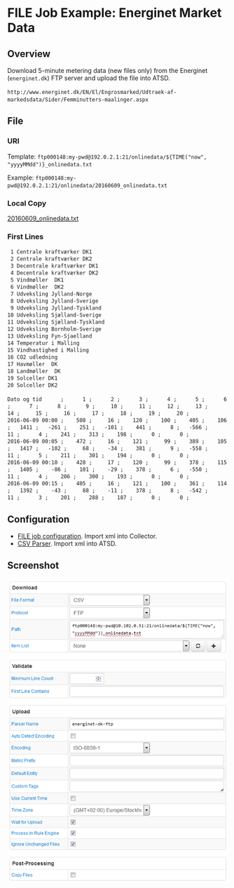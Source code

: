# FILE Job Example: Energinet Market Data

## Overview

Download 5-minute metering data (new files only) from the Energinet (`energinet.dk`) FTP server and upload the file into ATSD.

`http://www.energinet.dk/EN/El/Engrosmarked/Udtraek-af-markedsdata/Sider/Femminutters-maalinger.aspx`

## File

### URI

Template: `ftp000148:my-pwd@192.0.2.1:21/onlinedata/${TIME("now", "yyyyMMdd")}_onlinedata.txt`

Example: `ftp000148:my-pwd@192.0.2.1:21/onlinedata/20160609_onlinedata.txt`

### Local Copy

[20160609_onlinedata.txt](./20160609_onlinedata.txt)

### First Lines

```ls
 1 Centrale kraftværker DK1
 2 Centrale kraftværker DK2
 3 Decentrale kraftværker DK1
 4 Decentrale kraftværker DK2
 5 Vindmøller  DK1
 6 Vindmøller  DK2
 7 Udveksling Jylland-Norge
 8 Udveksling Jylland-Sverige
 9 Udveksling Jylland-Tyskland
10 Udveksling Sjælland-Sverige
11 Udveksling Sjælland-Tyskland
12 Udveksling Bornholm-Sverige
13 Udveksling Fyn-Sjaelland
14 Temperatur i Malling
15 Vindhastighed i Malling
16 CO2 udledning
17 Havmøller  DK
18 Landmøller  DK
19 Solceller DK1
20 Solceller DK2

Dato og tid      ;      1 ;      2 ;      3 ;      4 ;      5 ;      6 ;      7 ;      8 ;      9 ;     10 ;     11 ;     12 ;     13 ;     14 ;     15 ;     16 ;     17 ;     18 ;     19 ;     20 ;
2016-06-09 00:00 ;    508 ;     16 ;    120 ;    100 ;    405 ;    106 ;   1411 ;   -261 ;    251 ;   -101 ;    441 ;      8 ;   -566 ;     11 ;      4 ;    241 ;    313 ;    198 ;      0 ;      0 ;
2016-06-09 00:05 ;    472 ;     16 ;    121 ;     99 ;    389 ;    105 ;   1417 ;   -102 ;     68 ;    -34 ;    381 ;      9 ;   -558 ;     11 ;      5 ;    211 ;    301 ;    194 ;      0 ;      0 ;
2016-06-09 00:10 ;    428 ;     17 ;    120 ;     99 ;    378 ;    115 ;   1405 ;    -86 ;    101 ;    -29 ;    378 ;      6 ;   -550 ;     11 ;      4 ;    206 ;    300 ;    193 ;      0 ;      0 ;
2016-06-09 00:15 ;    405 ;     16 ;    121 ;    100 ;    361 ;    114 ;   1392 ;    -43 ;     88 ;    -11 ;    378 ;      8 ;   -542 ;     11 ;      3 ;    201 ;    288 ;    187 ;      0 ;      0 ;
```

## Configuration

* [FILE job configuration](./energinet-ftp-job.xml). Import xml into Collector.
* [CSV Parser](./energinet-ftp-parser.xml). Import xml into ATSD.

## Screenshot

![Job Screenshot](./energinet-ftp-config.png)
